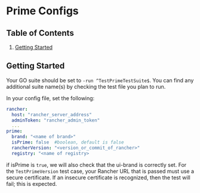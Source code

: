 # Prime Configs

## Table of Contents
1. [Getting Started](#Getting-Started)

## Getting Started
Your GO suite should be set to `-run ^TestPrimeTestSuite$`. You can find any additional suite name(s) by checking the test file you plan to run.

In your config file, set the following:
```yaml
rancher: 
  host: "rancher_server_address"
  adminToken: "rancher_admin_token"
  ...
prime:
  brand: "<name of brand>"
  isPrime: false  #boolean, default is false
  rancherVersion: "<version_or_commit_of_rancher>"
  registry: "<name of registry>
```

if isPrime is `true`, we will also check that the ui-brand is correctly set. For the `TestPrimeVersion` test case, your Rancher URL that is passed must use a secure certificate. If an insecure certificate is recognized, then the test will fail; this is expected.